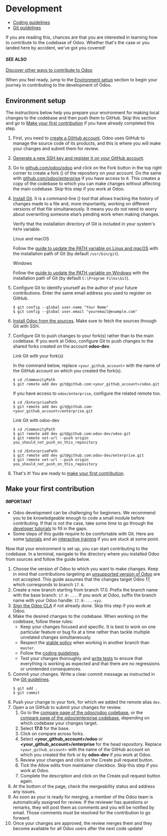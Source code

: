 # Development

* [Coding guidelines](coding_guidelines.md)
* [Git guidelines](git_guidelines.md)

If you are reading this, chances are that you are interested in learning how to contribute to the
codebase of Odoo. Whether that's the case or you landed here by accident, we've got you covered!

#### SEE ALSO
[Discover other ways to contribute to Odoo](../)

When you feel ready, jump to the [Environment setup](#contributing-development-setup) section to begin your journey
in contributing to the development of Odoo.

<a id="contributing-development-setup"></a>

## Environment setup

The instructions below help you prepare your environment for making local changes to the codebase
and then push them to GitHub. Skip this section and go to
[Make your first contribution](#contributing-development-first-contribution) if you have already completed this step.

1. First, you need to [create a GitHub account](https://github.com/join). Odoo uses GitHub to
   manage the source code of its products, and this is where you will make your changes and submit
   them for review.
2. [Generate a new SSH key and register it on your GitHub account](https://docs.github.com/en/authentication/connecting-to-github-with-ssh).
3. Go to [github.com/odoo/odoo](https://github.com/odoo/odoo) and click on the Fork
   button in the top right corner to create a fork () of the repository on your
   account. Do the same with [github.com/odoo/enterprise](https://github.com/odoo/enterprise) if
   you have access to it. This creates a copy of the codebase to which you can make changes without
   affecting the main codebase. Skip this step if you work at Odoo.
4. [Install Git](https://git-scm.com/book/en/v2/Getting-Started-Installing-Git). It is a command-line
   () tool that allows tracking the history of changes made to a file and, more
   importantly, working on different versions of that file simultaneously. It means you do not need to
   worry about overwriting someone else’s pending work when making changes.

   Verify that the installation directory of Git is included in your system's `PATH` variable.

   Linux and macOS

   Follow the [guide to update the PATH variable on Linux and macOS](https://unix.stackexchange.com/a/26059) with the installation path of Git (by default
   `/usr/bin/git`).

   Windows

   Follow the [guide to update the PATH variable on Windows](https://www.howtogeek.com/118594/how-to-edit-your-system-path-for-easy-command-line-access/)
   with the installation path of Git (by default `C:\Program Files\Git`).
5. Configure Git to identify yourself as the author of your future contributions. Enter the same
   email address you used to register on GitHub.
   ```console
   $ git config --global user.name "Your Name"
   $ git config --global user.email "youremail@example.com"
   ```
6. [Install Odoo from the sources](../../administration/on_premise/source.md). Make sure to fetch
   the sources through Git with SSH.
7. Configure Git to push changes to your fork(s) rather than to the main codebase. If you work at
   Odoo, configure Git to push changes to the shared forks created on the account **odoo-dev**.

   Link Git with your fork(s)

   In the command below, replace `<your_github_account>` with the name of the GitHub account
   on which you created the fork(s).
   ```console
   $ cd /CommunityPath
   $ git remote add dev git@github.com:<your_github_account>/odoo.git
   ```

   If you have access to `odoo/enterprise`, configure the related remote too.
   ```console
   $ cd /EnterprisePath
   $ git remote add dev git@github.com:<your_github_account>/enterprise.git
   ```

   Link Git with odoo-dev
   ```console
   $ cd /CommunityPath
   $ git remote add dev git@github.com:odoo-dev/odoo.git
   $ git remote set-url --push origin you_should_not_push_on_this_repository

   $ cd /EnterprisePath
   $ git remote add dev git@github.com:odoo-dev/enterprise.git
   $ git remote set-url --push origin you_should_not_push_on_this_repository
   ```
8. That's it! You are ready to [make your first contribution](#contributing-development-first-contribution).

<a id="contributing-development-first-contribution"></a>

## Make your first contribution

#### IMPORTANT
- Odoo development can be challenging for beginners. We recommend you to be knowledgeable enough
  to code a small module before contributing. If that is not the case, take some time to go
  through the [developer tutorials](../../developer/tutorials/) to fill in the gaps.
- Some steps of this guide require to be comfortable with Git. Here are some [tutorials](https://www.atlassian.com/git/tutorials) and an [interactive training](https://learngitbranching.js.org/) if you are stuck at some point.

Now that your environment is set up, you can start contributing to the codebase. In a terminal,
navigate to the directory where you installed Odoo from sources and follow the guide below.

1. Choose the version of Odoo to which you want to make changes. Keep in mind that contributions
   targeting an [unsupported version of Odoo](../../administration/supported_versions.md) are not
   accepted. This guide assumes that the changes target Odoo 17, which corresponds to
   branch `17.0`.
2. Create a new branch starting from branch 17.0. Prefix the branch name with the base
   branch: `17.0-...`. If you work at Odoo, suffix the branch name with your Odoo
   handle: `17.0-...-xyz`.
3. [Sign the Odoo CLA](https://github.com/odoo/odoo/blob/17.0/doc/cla/sign-cla.md) if not already done. Skip this step if
   you work at Odoo.
4. Make the desired changes to the codebase. When working on the codebase, follow these rules:
   - Keep your changes focused and specific. It is best to work on one particular feature or bug fix
     at a time rather than tackle multiple unrelated changes simultaneously.
   - Respect the [stable policy](https://github.com/odoo/odoo/wiki/Contributing#what-does-stable-mean) when working in
     another branch than `master`.
   - Follow the [coding guidelines](coding_guidelines.md).
   - Test your changes thoroughly and [write tests](../../developer/reference/backend/testing.md) to
     ensure that everything is working as expected and that there are no regressions or unintended
     consequences.
5. Commit your changes. Write a clear commit message as instructed in the [Git guidelines](git_guidelines.md).
   ```console
   $ git add .
   $ git commit
   ```
6. Push your change to your fork, for which we added the remote alias `dev`.
7. Open a  on GitHub to submit your changes for review.
   1. Go to the [compare page of the odoo/odoo codebase](https://github.com/odoo/odoo/compare), or
      the [compare page of the odoo/enterprise codebase](https://github.com/odoo/enterprise/compare), depending on which codebase your changes
      target.
   2. Select **17.0** for the base.
   3. Click on compare across forks.
   4. Select **<your_github_account>/odoo** or **<your_github_account>/enterprise** for the head
      repository. Replace `<your_github_account>` with the name of the GitHub account on which you
      created the fork or by **odoo-dev** if you work at Odoo.
   5. Review your changes and click on the Create pull request button.
   6. Tick the Allow edits from maintainer checkbox. Skip this step if you work at Odoo.
   7. Complete the description and click on the Create pull request button again.
8. At the bottom of the page, check the mergeability status and address any issues.
9. As soon as your  is ready for merging, a member of the Odoo team
   is automatically assigned for review. If the reviewer has questions or remarks, they will
   post them as comments and you will be notified by email. Those comments must be resolved
   for the contribution to go forward.
10. Once your changes are approved, the review merges them and they become available for all Odoo
    users after the next code update!
